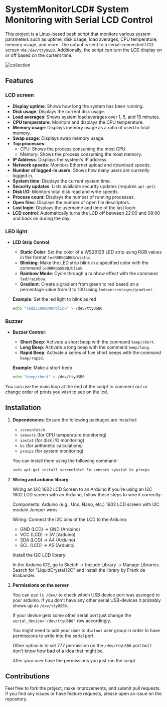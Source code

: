 # SystemMonitorLCD# System Monitoring with Serial LCD Control

This project is a Linux-based bash script that monitors various system parameters such as uptime, disk usage, load averages, CPU temperature, memory usage, and more. The output is sent to a serial-connected LCD screen via `/dev/ttyUSB0`. Additionally, the script can turn the LCD display on or off based on the current time.

![collection](https://github.com/user-attachments/assets/0c04c9a8-9d8c-4b3d-b1d1-36ec4382f37c)

## Features

### LCD screen

- **Display uptime**: Shows how long the system has been running.
- **Disk usage**: Displays the current disk usage.
- **Load averages**: Shows system load averages over 1, 5, and 15 minutes.
- **CPU temperature**: Monitors and displays the CPU temperature.
- **Memory usage**: Displays memory usage as a ratio of used to total memory.
- **Swap usage**: Displays swap memory usage.
- **Top processes**:
  - CPU: Shows the process consuming the most CPU.
  - Memory: Shows the process consuming the most memory.
- **IP Address**: Displays the system's IP address.
- **Network speeds**: Monitors Ethernet upload and download speeds.
- **Number of logged-in users**: Shows how many users are currently logged in.
- **System time**: Displays the current system time.
- **Security updates**: Lists available security updates (requires `apt-get`).
- **Disk I/O**: Monitors total disk read and write speeds.
- **Process count**: Displays the number of running processes.
- **Open files**: Displays the number of open file descriptors.
- **Last login**: Displays the username and time of the last login.
- **LCD control**: Automatically turns the LCD off between 22:00 and 08:00 and back on during the day.

### LED light

- **LED Strip Control**:
  - **Static Color**: Set the color of a WS2812B LED strip using RGB values in the format `ledRRRGGGBBB/static`.
  - **Blinking**: Make the LED strip blink in a specified color with the command `ledRRRGGGBBB/blink`.
  - **Rainbow Mode**: Cycle through a rainbow effect with the command `led/rainbow`.
  - **Gradient**: Create a gradient from green to red based on a percentage value from 0 to 100 using `led<percentage>/gradient`.
 
  **Example**:
  Set the led light to blink as red
  ```bash
  echo "led255000000/blink" > /dev/ttyUSB0

### Buzzer

- **Buzzer Control**:
  - **Short Beep**: Activate a short beep with the command `beep/short`.
  - **Long Beep**: Activate a long beep with the command `beep/long`.
  - **Rapid Beep**: Activate a series of five short beeps with the command `beep/rapid`.

  **Example**:
  Make a short beep
  ```bash
  echo "beep/short" > /dev/ttyUSB0

You can use the main loop at the end of the script to comment out or change order of prints you wish to see on the lcd.

## Installation

1. **Dependencies**: Ensure the following packages are installed:
   - `screenfetch`
   - `sensors` (for CPU temperature monitoring)
   - `iostat` (for disk I/O monitoring)
   - `bc` (for arithmetic calculations)
   - `procps` (for system monitoring)

   You can install them using the following command:
   ```bash
   sudo apt-get install screenfetch lm-sensors sysstat bc procps

2. **Wiring and arduino library**
   
    Wiring an I2C 1602 LCD Screen to an Arduino
    If you're using an I2C 1602 LCD screen with an Arduino, follow these steps to wire it correctly:
    
    Components:
    Arduino (e.g., Uno, Nano, etc.)
    1602 LCD screen with I2C module
    Jumper wires

   Wiring:
    Connect the I2C pins of the LCD to the Arduino:
    
    - GND (LCD) -> GND (Arduino)
    - VCC (LCD) -> 5V (Arduino)
    - SDA (LCD) -> A4 (Arduino)
    - SCL (LCD) -> A5 (Arduino)
    
    Install the I2C LCD library:
    
    In the Arduino IDE, go to Sketch -> Include Library -> Manage Libraries.
    Search for "LiquidCrystal I2C" and install the library by Frank de Brabander.

3. **Permissions on the server**
   
    You can use `ls /dev/` to check which USB device port was assinged to your arduino. If you don't have any other serial USB-devices it probably shows up as `/dev/ttyUSB0`.

   If your device gets some other serial port just change the `serial_device="/dev/ttyUSB0"` row accordingly.

   You might need to add your user to `dialout` user group in order to have permissions to write into the serial port.

   Other option is to set 777 permission on the `/dev/ttyUSB0` port but I don't know how bad of a idea that might be.

   After your user have the permissions you just run the script.

## Contributions

Feel free to fork the project, make improvements, and submit pull requests. If you find any issues or have feature requests, please open an issue on the repository.
   
